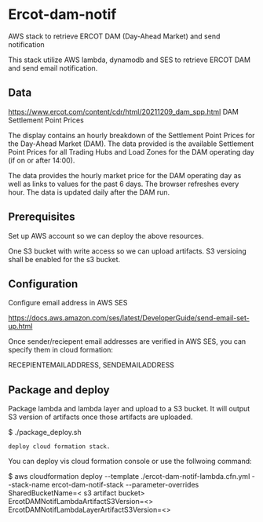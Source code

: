 # Ercot-dam-notif

AWS stack to retrieve ERCOT DAM (Day-Ahead Market) and send notification

This stack utilize AWS lambda, dynamodb and SES to retrieve ERCOT DAM and send email notification.

## Data
https://www.ercot.com/content/cdr/html/20211209_dam_spp.html
DAM Settlement Point Prices

The display contains an hourly breakdown of the Settlement Point Prices for the Day-Ahead Market (DAM). The data provided is the available Settlement Point Prices for all Trading Hubs and Load Zones for the DAM operating day (if on or after 14:00).

The data provides the hourly market price for the DAM operating day as well as links to values for the past 6 days. The browser refreshes every hour. The data is updated daily after the DAM run.

## Prerequisites

Set up AWS account so we can deploy the above resources.

One S3 bucket with write access so we can upload artifacts. S3 versioing shall be enabled for the s3 bucket.

## Configuration
Configure email address in AWS SES

https://docs.aws.amazon.com/ses/latest/DeveloperGuide/send-email-set-up.html

Once sender/reciepent email addresses are verified in AWS SES, you can specify them in cloud formation:

RECEPIENTEMAILADDRESS, SENDEMAILADDRESS

## Package and deploy

Package lambda and lambda layer and upload to a S3 bucket. It will output S3 version of artifacts once those artifacts are uploaded.

$ ./package_deploy.sh

    deploy cloud formation stack.

You can deploy vis cloud formation console or use the follwoing command:

$ aws cloudformation deploy --template ./ercot-dam-notif-lambda.cfn.yml --stack-name ercot-dam-notif-stack
--parameter-overrides \
SharedBucketName=< s3 artifact bucket> \
ErcotDAMNotifLambdaArtifactS3Version=<> \
ErcotDAMNotifLambdaLayerArtifactS3Version=<>